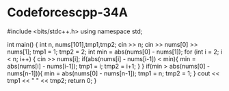 # Codeforcescpp-34A
#include <bits/stdc++.h>
using namespace std;

int main() {
	int n, nums[101],tmp1,tmp2;
	cin >> n;
  cin >> nums[0] >> nums[1];
  tmp1 = 1;
  tmp2 = 2;
  int min = abs(nums[0] - nums[1]);
	for (int i = 2; i < n; i++) {
		cin >> nums[i];
    if(abs(nums[i] - nums[i-1]) < min){
      min = abs(nums[i] - nums[i-1]);
      tmp1 = i;
      tmp2 = i+1;
    }
	}
  if(min > abs(nums[0] - nums[n-1])){
    min = abs(nums[0] - nums[n-1]);
    tmp1 = n;
    tmp2 = 1;
  }
  cout << tmp1 << " " << tmp2;
	return 0;
}
